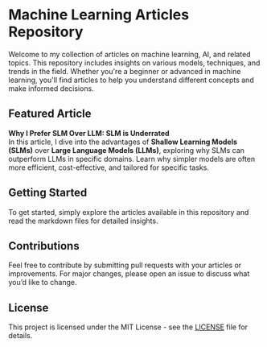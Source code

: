 # Machine Learning Articles Repository

Welcome to my collection of articles on machine learning, AI, and related topics. This repository includes insights on various models, techniques, and trends in the field. Whether you're a beginner or advanced in machine learning, you'll find articles to help you understand different concepts and make informed decisions.

## Featured Article

**Why I Prefer SLM Over LLM: SLM is Underrated**  
In this article, I dive into the advantages of **Shallow Learning Models (SLMs)** over **Large Language Models (LLMs)**, exploring why SLMs can outperform LLMs in specific domains. Learn why simpler models are often more efficient, cost-effective, and tailored for specific tasks.

## Getting Started

To get started, simply explore the articles available in this repository and read the markdown files for detailed insights.

## Contributions

Feel free to contribute by submitting pull requests with your articles or improvements. For major changes, please open an issue to discuss what you’d like to change.

## License

This project is licensed under the MIT License - see the [LICENSE](LICENSE) file for details.
